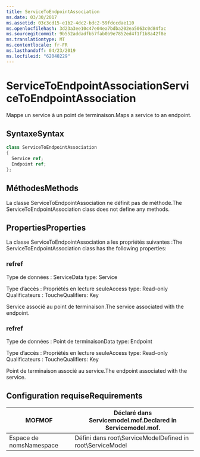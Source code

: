 ```yaml
---
title: ServiceToEndpointAssociation
ms.date: 03/30/2017
ms.assetid: 03c3cd15-e1b2-4dc2-bdc2-59fdccdae110
ms.openlocfilehash: 3d23a3ee10c47e04ea7bdba202ea5063c0d84fac
ms.sourcegitcommit: 9b552addadfb57fab0b9e7852ed4f1f1b8a42f8e
ms.translationtype: MT
ms.contentlocale: fr-FR
ms.lasthandoff: 04/23/2019
ms.locfileid: "62048229"
---
```

# <a name="servicetoendpointassociation"></a><span data-ttu-id="27fda-102">ServiceToEndpointAssociation</span><span class="sxs-lookup"><span data-stu-id="27fda-102">ServiceToEndpointAssociation</span></span>
<span data-ttu-id="27fda-103">Mappe un service à un point de terminaison.</span><span class="sxs-lookup"><span data-stu-id="27fda-103">Maps a service to an endpoint.</span></span>  
  
## <a name="syntax"></a><span data-ttu-id="27fda-104">Syntaxe</span><span class="sxs-lookup"><span data-stu-id="27fda-104">Syntax</span></span>  
  
```csharp
class ServiceToEndpointAssociation  
{  
  Service ref;  
  Endpoint ref;  
};  
```  
  
## <a name="methods"></a><span data-ttu-id="27fda-105">Méthodes</span><span class="sxs-lookup"><span data-stu-id="27fda-105">Methods</span></span>  
 <span data-ttu-id="27fda-106">La classe ServiceToEndpointAssociation ne définit pas de méthode.</span><span class="sxs-lookup"><span data-stu-id="27fda-106">The ServiceToEndpointAssociation class does not define any methods.</span></span>  
  
## <a name="properties"></a><span data-ttu-id="27fda-107">Properties</span><span class="sxs-lookup"><span data-stu-id="27fda-107">Properties</span></span>  
 <span data-ttu-id="27fda-108">La classe ServiceToEndpointAssociation a les propriétés suivantes :</span><span class="sxs-lookup"><span data-stu-id="27fda-108">The ServiceToEndpointAssociation class has the following properties:</span></span>  
  
### <a name="ref"></a><span data-ttu-id="27fda-109">ref</span><span class="sxs-lookup"><span data-stu-id="27fda-109">ref</span></span>  
 <span data-ttu-id="27fda-110">Type de données : Service</span><span class="sxs-lookup"><span data-stu-id="27fda-110">Data type: Service</span></span>  
  
 <span data-ttu-id="27fda-111">Type d’accès : Propriétés en lecture seule</span><span class="sxs-lookup"><span data-stu-id="27fda-111">Access type: Read-only</span></span>  
<span data-ttu-id="27fda-112">Qualificateurs : Touche</span><span class="sxs-lookup"><span data-stu-id="27fda-112">Qualifiers: Key</span></span>  
  
 <span data-ttu-id="27fda-113">Service associé au point de terminaison.</span><span class="sxs-lookup"><span data-stu-id="27fda-113">The service associated with the endpoint.</span></span>  
  
### <a name="ref"></a><span data-ttu-id="27fda-114">ref</span><span class="sxs-lookup"><span data-stu-id="27fda-114">ref</span></span>  
 <span data-ttu-id="27fda-115">Type de données : Point de terminaison</span><span class="sxs-lookup"><span data-stu-id="27fda-115">Data type: Endpoint</span></span>  
  
 <span data-ttu-id="27fda-116">Type d’accès : Propriétés en lecture seule</span><span class="sxs-lookup"><span data-stu-id="27fda-116">Access type: Read-only</span></span>  
<span data-ttu-id="27fda-117">Qualificateurs : Touche</span><span class="sxs-lookup"><span data-stu-id="27fda-117">Qualifiers: Key</span></span>  
  
 <span data-ttu-id="27fda-118">Point de terminaison associé au service.</span><span class="sxs-lookup"><span data-stu-id="27fda-118">The endpoint associated with the service.</span></span>  
  
## <a name="requirements"></a><span data-ttu-id="27fda-119">Configuration requise</span><span class="sxs-lookup"><span data-stu-id="27fda-119">Requirements</span></span>  
  
|<span data-ttu-id="27fda-120">MOF</span><span class="sxs-lookup"><span data-stu-id="27fda-120">MOF</span></span>|<span data-ttu-id="27fda-121">Déclaré dans Servicemodel.mof.</span><span class="sxs-lookup"><span data-stu-id="27fda-121">Declared in Servicemodel.mof.</span></span>|  
|---------|-----------------------------------|  
|<span data-ttu-id="27fda-122">Espace de noms</span><span class="sxs-lookup"><span data-stu-id="27fda-122">Namespace</span></span>|<span data-ttu-id="27fda-123">Défini dans root\ServiceModel</span><span class="sxs-lookup"><span data-stu-id="27fda-123">Defined in root\ServiceModel</span></span>|
